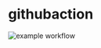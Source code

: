 # githubaction

![example workflow](https://github.com/<OWNER>/<REPOSITORY>/actions/workflows/python_unittest.yml/badge.svg?branch=dev)
